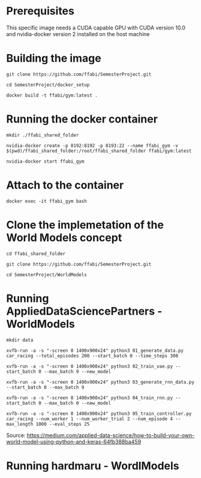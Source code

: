# Prerequisites
This specific image needs a CUDA capable GPU with CUDA version 10.0 and nvidia-docker version 2 installed on the host machine

# Building the image

`git clone https://github.com/ffabi/SemesterProject.git`

`cd SemesterProject/docker_setup`

`docker build -t ffabi/gym:latest .`

# Running the docker container

`mkdir ./ffabi_shared_folder`

`nvidia-docker create -p 8192:8192 -p 8193:22 --name ffabi_gym -v $(pwd)/ffabi_shared_folder:/root/ffabi_shared_folder ffabi/gym:latest`

`nvidia-docker start ffabi_gym`

# Attach to the container

`docker exec -it ffabi_gym bash`

# Clone the implemetation of the World Models concept

`cd ffabi_shared_folder`

`git clone https://github.com/ffabi/SemesterProject.git`

`cd SemesterProject/WorldModels`

# Running AppliedDataSciencePartners - WorldModels

`mkdir data`

`xvfb-run -a -s "-screen 0 1400x900x24" python3 01_generate_data.py car_racing --total_episodes 200 --start_batch 0 --time_steps 300`

`xvfb-run -a -s "-screen 0 1400x900x24" python3 02_train_vae.py --start_batch 0 --max_batch 9 --new_model`

`xvfb-run -a -s "-screen 0 1400x900x24" python3 03_generate_rnn_data.py --start_batch 0 --max_batch 9`

`xvfb-run -a -s "-screen 0 1400x900x24" python3 04_train_rnn.py --start_batch 0 --max_batch 0 --new_model`

`xvfb-run -a -s "-screen 0 1400x900x24" python3 05_train_controller.py car_racing --num_worker 1 --num_worker_trial 2 --num_episode 4 --max_length 1000 --eval_steps 25`



Source:
<https://medium.com/applied-data-science/how-to-build-your-own-world-model-using-python-and-keras-64fb388ba459>


# Running hardmaru - WordlModels


